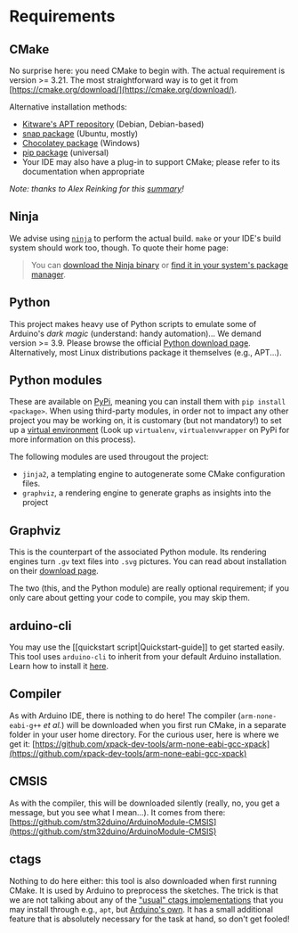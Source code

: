 # Requirements

## CMake

No surprise here: you need CMake to begin with. The actual requirement is version >= 3.21.
The most straightforward way is to get it from [https://cmake.org/download/](https://cmake.org/download/).

Alternative installation methods:
- [Kitware's APT repository](https://apt.kitware.com/) (Debian, Debian-based)
- [snap package](https://snapcraft.io/cmake) (Ubuntu, mostly)
- [Chocolatey package](https://community.chocolatey.org/packages/cmake) (Windows)
- [pip package](https://pypi.org/project/cmake/) (universal)
- Your IDE may also have a plug-in to support CMake; please refer to its documentation when appropriate

_Note: thanks to Alex Reinking for this [summary](https://alexreinking.com/blog/how-to-use-cmake-without-the-agonizing-pain-part-1.html)!_

## Ninja

We advise using [`ninja`](https://ninja-build.org/) to perform the actual build. `make` or your IDE's build system should work too, though.
To quote their home page:
> You can [download the Ninja binary](https://github.com/ninja-build/ninja/releases) or [find it in your system's package manager](https://github.com/ninja-build/ninja/wiki/Pre-built-Ninja-packages).

## Python

This project makes heavy use of Python scripts to emulate some of Arduino's *dark magic* (understand: handy automation)...
We demand version >= 3.9. Please browse the official [Python download page](https://www.python.org/downloads/). Alternatively, most Linux distributions package it themselves (e.g., APT...).

## Python modules

These are available on [PyPi](https://pypi.org/), meaning you can install them with `pip install <package>`. When using third-party modules, in order not to impact any other project you may be working on, it is customary (but not mandatory!) to set up a [virtual environment](https://packaging.python.org/en/latest/tutorials/installing-packages/#creating-virtual-environments) (Look up `virtualenv`, `virtualenvwrapper` on PyPi for more information on this process).

The following modules are used througout the project:
- `jinja2`, a templating engine to autogenerate some CMake configuration files.
- `graphviz`, a rendering engine to generate graphs as insights into the project

## Graphviz

This is the counterpart of the associated Python module. Its rendering engines turn `.gv` text files into `.svg` pictures.
You can read about installation on their [download page](https://graphviz.org/download/).

The two (this, and the Python module) are really optional requirement; if you only care about getting your code to compile, you may skip them.

## arduino-cli

You may use the [[quickstart script|Quickstart-guide]] to get started easily.
This tool uses `arduino-cli` to inherit from your default Arduino installation.
Learn how to install it [here](https://arduino.github.io/arduino-cli/latest/installation/).

## Compiler

As with Arduino IDE, there is nothing to do here! The compiler (`arm-none-eabi-g++` *et al.*) will be downloaded when you first run CMake, in a separate folder in your user home directory.
For the curious user, here is where we get it: [https://github.com/xpack-dev-tools/arm-none-eabi-gcc-xpack](https://github.com/xpack-dev-tools/arm-none-eabi-gcc-xpack)

## CMSIS

As with the compiler, this will be downloaded silently (really, no, you get a message, but you see what I mean...).
It comes from there: [https://github.com/stm32duino/ArduinoModule-CMSIS](https://github.com/stm32duino/ArduinoModule-CMSIS)

## ctags

Nothing to do here either: this tool is also downloaded when first running CMake.
It is used by Arduino to preprocess the sketches.
The trick is that we are not talking about any of the ["usual" ctags implementations](https://ctags.io/) that you may install through e.g., `apt`, but [Arduino's own](https://github.com/arduino/ctags).
It has a small additional feature that is absolutely necessary for the task at hand, so don't get fooled!
